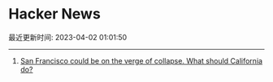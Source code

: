 # Hacker News

最近更新时间: 2023-04-02 01:01:50

--- 
1. [San Francisco could be on the verge of collapse. What should California do?](https://www.sfchronicle.com/opinion/editorials/article/downtown-san-francisco-17852552.php) 
